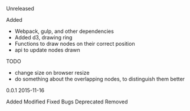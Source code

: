Unreleased

Added

 - Webpack, gulp, and other dependencies
 - Added d3, drawing ring
 - Functions to draw nodes on their correct position
 - api to update nodes drawn

TODO

- change size on browser resize
- do something about the overlapping nodes, to distinguish them better

0.0.1 2015-11-16

Added
Modified
Fixed
Bugs
Deprecated
Removed
